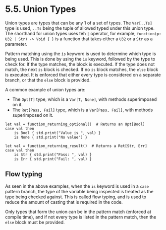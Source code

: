 # 5.5. Union Types

Union types are types that can be any 1 of a set of types. The `Var[..Ts]` type is used, `..Ts` being the tuple of
allowed typed under this union type. The shorthand for union types uses teh `|` operator, for
example, `function(p: U32 | Str) -> Void { }` is a function that takes either a `U32` or a `Str` as a parameter.

Pattern matching using the `is` keyword is used to determine which type is being used. This is done by using the `is`
keyword, followed by the type to check for. If the type matches, the block is executed. If the type does not match, the
next `is` block is checked. If no `is` block matches, the `else` block is executed. It is enforced that either every
type is considered on a separate branch, or that the `else` block is provided.

A common example of union types are:

- The `Opt[T]` type, which is a `Var[T, None]`, with methods superimposed on it.
- The `Ret[Pass, Fail]` type, which is a `Var[Pass, Fail]`, with methods superimposed on it.

```
let val = function_returning_optional()  # Returns an Opt[Bool]
case val then
    is Bool { std.print("Value is ", val) }
    is None { std.print("No value") }
    
let val = function_returning_result()  # Returns a Ret[Str, Err]
case val then
    is Str { std.print("Pass: ", val) }
    is Err { std.print("Fail: ", val) }
```

## Flow typing

As seen in the above examples, when the `is` keyword is used in a `case` pattern branch, the type of the variable being
inspected is treated as the type being checked against. This is called flow typing, and is used to reduce the amount of
casting that is required in the code.

Only types that form the union can be in the pattern match (enforced at compile time), and if not every type is listed
in the pattern match, then the `else` block must be provided.

